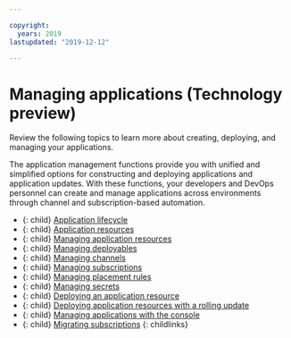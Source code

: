 ```yaml
---

copyright:
  years: 2019
lastupdated: "2019-12-12"

---
```



# Managing applications (Technology preview)

Review the following topics to learn more about creating, deploying, and managing your applications. 

The application management functions provide you with unified and simplified options for constructing and deploying applications and application updates. With these functions, your developers and DevOps personnel can create and manage applications across environments through channel and subscription-based automation.

- {: child} [Application lifecycle](app_lifecycle.md)
- {: child} [Application resources](app_resources.md)
- {: child} [Managing application resources](managing_apps.md)
- {: child} [Managing deployables](managing_deployables.md)
- {: child} [Managing channels](managing_channels.md)
- {: child} [Managing subscriptions](managing_subscriptions.md)
- {: child} [Managing placement rules](managing_placement_rules.md)
- {: child} [Managing secrets](managing_secrets.md)
- {: child} [Deploying an application resource](deployment_app.md)
- {: child} [Deploying application resources with a rolling update](deployment_rollout.md)
- {: child} [Managing applications with the console](managing_apps_console.md)
- {: child} [Migrating subscriptions](migrate_subscriptions.md)
{: childlinks}

